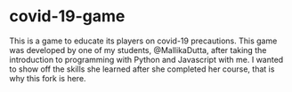 # covid-19-game
This is a game to educate its players on covid-19 precautions. 
This game was developed by one of my students, @MallikaDutta, after taking the introduction to programming with Python and Javascript with me. 
I wanted to show off the skills she learned after she completed her course, that is why this fork is here. 

